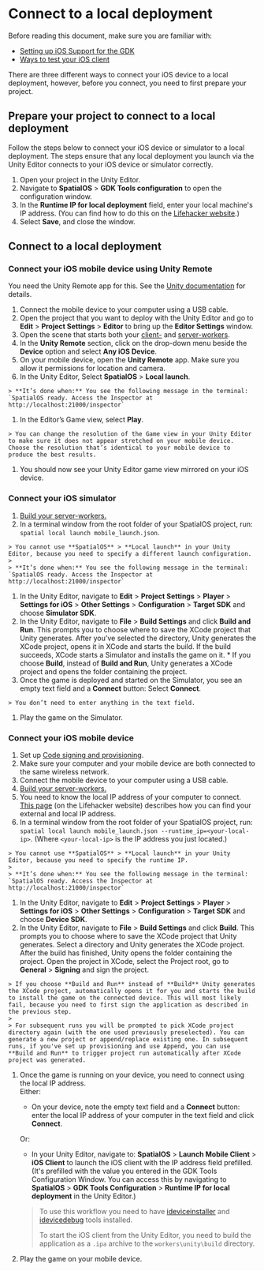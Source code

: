 [//]: # (TODO - get rid of mobile_launch.json mention and explain it differently)

# Connect to a local deployment

Before reading this document, make sure you are familiar with:

  * [Setting up iOS Support for the GDK]({{urlRoot}}/content/mobile/ios/setup)
  * [Ways to test your iOS client]({{urlRoot}}/content/mobile/ios/ways-to-test)
  
There are three different ways to connect your iOS device to a local deployment, however, before you connect, you need to first prepare your project.

## Prepare your project to connect to a local deployment

Follow the steps below to connect your iOS device or simulator to a local deployment. The steps ensure that any local deployment you launch via the Unity Editor connects to your iOS device or simulator correctly.

1. Open your project in the Unity Editor.
1. Navigate to **SpatialOS** > **GDK Tools configuration** to open the configuration window.
1. In the **Runtime IP for local deployment** field, enter your local machine's IP address. (You can find how to do this on the [Lifehacker website](https://lifehacker.com/5833108/how-to-find-your-local-and-external-ip-address).)
1. Select **Save**, and close the window.

## Connect to a local deployment

### Connect your iOS mobile device using Unity Remote
You need the Unity Remote app for this. See the [Unity documentation](https://docs.unity3d.com/Manual/UnityRemote5.html) for details.

  1. Connect the mobile device to your computer using a USB cable.
  1. Open the project that you want to deploy with the Unity Editor and go to **Edit** > **Project Settings** > **Editor** to bring up the **Editor Settings** window.
  1. Open the scene that starts both your [client-]({{urlRoot}}/content/glossary#client-worker) and [server-workers]({{urlRoot}}/content/glossary#server-worker).
  1. In the **Unity Remote** section, click on the drop-down menu beside the **Device** option and select **Any iOS Device**.
  1. On your mobile device, open the **Unity Remote** app. Make sure you allow it permissions for location and camera.
  1. In the Unity Editor, Select **SpatialOS** > **Local launch**.

    > **It’s done when:** You see the following message in the terminal: `SpatialOS ready. Access the Inspector at http://localhost:21000/inspector`

  1. In the Editor’s Game view, select **Play**.

    > You can change the resolution of the Game view in your Unity Editor to make sure it does not appear stretched on your mobile device. Choose the resolution that’s identical to your mobile device to produce the best results.

  1. You should now see your Unity Editor game view mirrored on your iOS device.

### Connect your iOS simulator

  1. [Build your server-workers.]({{urlRoot}}/content/build)
  1. In a terminal window from the root folder of your SpatialOS project,  run: `spatial local launch mobile_launch.json`.

    > You cannot use **SpatialOS** > **Local launch** in your Unity Editor, because you need to specify a different launch configuration.
    >
    > **It’s done when:** You see the following message in the terminal: `SpatialOS ready. Access the Inspector at http://localhost:21000/inspector`

  1. In the Unity Editor, navigate to **Edit** > **Project Settings** > **Player** > **Settings for iOS** > **Other Settings** > **Configuration** > **Target SDK** and choose **Simulator SDK**.
  1. In the Unity Editor, navigate to **File** > **Build Settings** and click **Build and Run**. This prompts you to choose where to save the XCode project that Unity generates. After you've selected the directory, Unity generates the XCode project, opens it in XCode and starts the build. If the build succeeds, XCode starts a Simulator and installs the game on it.
    * If you choose **Build**, instead of **Build and Run**, Unity generates a XCode project and opens the folder containing the project.
  1. Once the game is deployed and started on the Simulator, you see an empty text field and a **Connect** button: Select **Connect**.

    > You don’t need to enter anything in the text field.

  1. Play the game on the Simulator.

### Connect your iOS mobile device

  1. Set up [Code signing and provisioning](https://help.apple.com/xcode/mac/current/#/dev60b6fbbc7).
  1. Make sure your computer and your mobile device are both connected to the same wireless network.
  1. Connect the mobile device to your computer using a USB cable.
  1. [Build your server-workers.]({{urlRoot}}/content/build)
  1. You need to know the local IP address of your computer to connect. [This page](https://lifehacker.com/5833108/how-to-find-your-local-and-external-ip-address) (on the Lifehacker website)  describes how you can find your external and local IP address.
  1. In a terminal window from the root folder of your SpatialOS project,  run: `spatial local launch mobile_launch.json --runtime_ip=<your-local-ip>`. (Where `<your-local-ip>` is the IP address you just located.)

    > You cannot use **SpatialOS** > **Local launch** in your Unity Editor, because you need to specify the runtime IP.
    >
    > **It’s done when:** You see the following message in the terminal: `SpatialOS ready. Access the Inspector at http://localhost:21000/inspector`

  1. In the Unity Editor, navigate to **Edit** > **Project Settings** > **Player** > **Settings for iOS** > **Other Settings** > **Configuration** > **Target SDK** and choose **Device SDK**.
  1. In the Unity Editor, navigate to **File** > **Build Settings** and click **Build**. This prompts you to choose where to save the XCode project that Unity generates. Select a directory and Unity generates the XCode project. After the build has finished, Unity opens the folder containing the project. Open the project in XCode, select the Project root, go to **General** > **Signing** and sign the project.

    > If you choose **Build and Run** instead of **Build** Unity generates the XCode project, automatically opens it for you and starts the build to install the game on the connected device. This will most likely fail, because you need to first sign the application as described in the previous step.
    >
    > For subsequent runs you will be prompted to pick XCode project directory again (with the one used previously preselected). You can generate a new project or append/replace existing one. In subsequent runs, if you've set up provisioning and use Append, you can use **Build and Run** to trigger project run automatically after XCode project was generated.

  1. Once the game is running on your device, you need to connect using the local IP address.<br/>Either: 
  
      * On your device, note the empty text field and a **Connect** button: enter the local IP address of your computer in the text field and click **Connect**.
      
      Or:
  
      * In your Unity Editor, navigate to: **SpatialOS** > **Launch Mobile Client** > **iOS Client** to launch the iOS client with the IP address field prefilled. (It's prefilled with the value you entered in the GDK Tools Configuration Window. You can access this by navigating to **SpatialOS** > **GDK Tools Configuration** > **Runtime IP for local deployment** in the Unity Editor.)
  
      > To use this workflow you need to have [ideviceinstaller](https://github.com/libimobiledevice/ideviceinstaller) and [idevicedebug](https://helpmanual.io/help/idevicedebug/) tools installed.
      >
      > To start the iOS client from the Unity Editor, you need to build the application as a `.ipa` archive to the `workers\unity\build` directory.

  1. Play the game on your mobile device.

